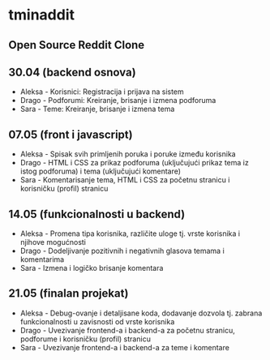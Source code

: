 # tminaddit
## Open Source Reddit Clone
## 30.04 (backend osnova)
* Aleksa - Korisnici: Registracija i prijava na sistem
* Drago - Podforumi: Kreiranje, brisanje i izmena podforuma
* Sara - Teme: Kreiranje, brisanje i izmena tema
## 07.05 (front i javascript)
* Aleksa - Spisak svih primljenih poruka i poruke između korisnika
* Drago - HTML i CSS za prikaz podforuma (uključujući prikaz tema iz istog podforuma) i tema (uključujući komentare)
* Sara - Komentarisanje tema, HTML i CSS za početnu stranicu i korisničku (profil) stranicu
## 14.05 (funkcionalnosti u backend)
* Aleksa - Promena tipa korisnika, različite uloge tj. vrste korisnika i njihove mogućnosti
* Drago - Dodeljivanje pozitivnih i negativnih glasova temama i komentarima
* Sara -  Izmena i logičko brisanje komentara
## 21.05 (finalan projekat)
* Aleksa - Debug-ovanje i detaljisane koda, dodavanje dozvola tj. zabrana funkcionalnosti u zavisnosti od vrste korisnika
* Drago - Uvezivanje frontend-a i backend-a za početnu stranicu, podforume i korisničku (profil) stranicu
* Sara - Uvezivanje frontend-a i backend-a za teme i komentare